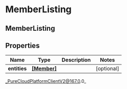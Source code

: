 # MemberListing

## MemberListing

## Properties

|Name | Type | Description | Notes|
|------------ | ------------- | ------------- | -------------|
| **entities** | [**[Member]**]([Member]) |  | [optional] |



_PureCloudPlatformClientV2@167.0.0_
